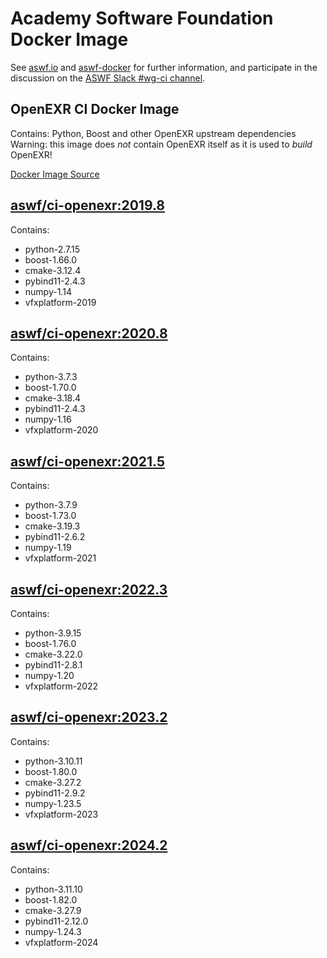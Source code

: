 <!--
Copyright (c) Contributors to the aswf-docker Project. All rights reserved.
SPDX-License-Identifier: Apache-2.0

Warning: this file is automatically generated from a template!
-->

# Academy Software Foundation Docker Image

See [aswf.io](https://aswf.io) and [aswf-docker](https://github.com/AcademySoftwareFoundation/aswf-docker)
for further information, and participate in the discussion on the
[ASWF Slack #wg-ci channel](https://academysoftwarefdn.slack.com/archives/C0169RX7MMK).

## OpenEXR CI Docker Image

Contains: Python, Boost and other OpenEXR upstream dependencies
Warning: this image does *not* contain OpenEXR itself as it is used to *build* OpenEXR!

[Docker Image Source](https://github.com/AcademySoftwareFoundation/aswf-docker/blob/main/ci-openexr/Dockerfile)

## [aswf/ci-openexr:2019.8](https://hub.docker.com/r/aswf/ci-openexr/tags?page=1&name=2019.8)

Contains:
* python-2.7.15
* boost-1.66.0
* cmake-3.12.4
* pybind11-2.4.3
* numpy-1.14
* vfxplatform-2019

## [aswf/ci-openexr:2020.8](https://hub.docker.com/r/aswf/ci-openexr/tags?page=1&name=2020.8)

Contains:
* python-3.7.3
* boost-1.70.0
* cmake-3.18.4
* pybind11-2.4.3
* numpy-1.16
* vfxplatform-2020

## [aswf/ci-openexr:2021.5](https://hub.docker.com/r/aswf/ci-openexr/tags?page=1&name=2021.5)

Contains:
* python-3.7.9
* boost-1.73.0
* cmake-3.19.3
* pybind11-2.6.2
* numpy-1.19
* vfxplatform-2021

## [aswf/ci-openexr:2022.3](https://hub.docker.com/r/aswf/ci-openexr/tags?page=1&name=2022.3)

Contains:
* python-3.9.15
* boost-1.76.0
* cmake-3.22.0
* pybind11-2.8.1
* numpy-1.20
* vfxplatform-2022

## [aswf/ci-openexr:2023.2](https://hub.docker.com/r/aswf/ci-openexr/tags?page=1&name=2023.2)

Contains:
* python-3.10.11
* boost-1.80.0
* cmake-3.27.2
* pybind11-2.9.2
* numpy-1.23.5
* vfxplatform-2023

## [aswf/ci-openexr:2024.2](https://hub.docker.com/r/aswf/ci-openexr/tags?page=1&name=2024.2)

Contains:
* python-3.11.10
* boost-1.82.0
* cmake-3.27.9
* pybind11-2.12.0
* numpy-1.24.3
* vfxplatform-2024

